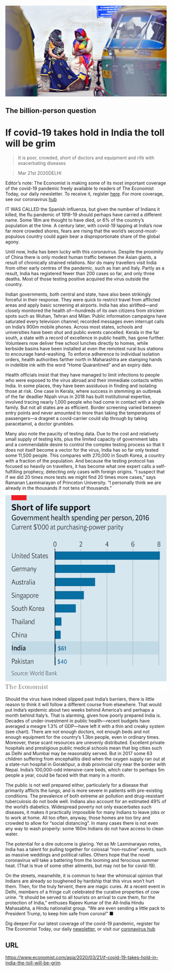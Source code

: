 ![](./images/20200321_ASP003_0.jpg)

## The billion-person question

# If covid-19 takes hold in India the toll will be grim

> It is poor, crowded, short of doctors and equipment and rife with exacerbating diseases

> Mar 21st 2020DELHI

Editor’s note: The Economist is making some of its most important coverage of the covid-19 pandemic freely available to readers of The Economist Today, our daily newsletter. To receive it, register [here](https://www.economist.com//newslettersignup). For more coverage, see our coronavirus [hub](https://www.economist.com//coronavirus)

IT WAS CALLED the Spanish influenza, but given the number of Indians it killed, the flu pandemic of 1918-19 should perhaps have carried a different name. Some 18m are thought to have died, or 6% of the country’s population at the time. A century later, with covid-19 lapping at India’s now far more crowded shores, fears are rising that the world’s second-most-populous country could again bear a disproportionate share of the global agony.

Until now, India has been lucky with this coronavirus. Despite the proximity of China there is only modest human traffic between the Asian giants, a result of chronically strained relations. Nor do many travellers visit India from other early centres of the pandemic, such as Iran and Italy. Partly as a result, India has registered fewer than 200 cases so far, and only three deaths. Most of those testing positive acquired the virus outside the country.

Indian governments, both central and state, have also been strikingly forceful in their response. They were quick to restrict travel from afflicted areas and apply basic screening at airports. India has also airlifted—and closely monitored the health of—hundreds of its own citizens from stricken spots such as Wuhan, Tehran and Milan. Public information campaigns have saturated every television channel; recorded messages even interrupt calls on India’s 900m mobile phones. Across most states, schools and universities have been shut and public events cancelled. Kerala in the far south, a state with a record of excellence in public health, has gone further. Volunteers now deliver free school lunches directly to homes, while kerbside basins have been installed at even the remotest rural bus stations to encourage hand-washing. To enforce adherence to individual isolation orders, health authorities farther north in Maharashtra are stamping hands in indelible ink with the word “Home Quarantined” and an expiry date.

Health officials insist that they have managed to limit infections to people who were exposed to the virus abroad and their immediate contacts within India. In some places, they have been assiduous in finding and isolating those at risk. One case in Kerala, where success in stemming an outbreak of the far deadlier Nipah virus in 2018 has built institutional expertise, involved tracing nearly 1,000 people who had come in contact with a single family. But not all states are as efficient. Border screening varied between entry points and never amounted to more than taking the temperatures of passengers—a dragnet a covid-carrier could slip through by taking paracetamol, a doctor grumbles.

Many also note the paucity of testing data. Due to the cost and relatively small supply of testing kits, plus the limited capacity of government labs and a commendable desire to control the complex testing process so that it does not itself become a vector for the virus, India has so far only tested some 11,500 people. This compares with 270,000 in South Korea, a country with a fraction of the population. And because the testing protocol has focused so heavily on travellers, it has become what one expert calls a self-fulfilling prophecy, detecting only cases with foreign origins. “I suspect that if we did 20 times more tests we might find 20 times more cases,” says Ramanan Laxminarayan of Princeton University. “I personally think we are already in the thousands if not tens of thousands.”

![](./images/20200321_ASC758.png)

Should the virus have indeed slipped past India’s barriers, there is little reason to think it will follow a different course from elsewhere. That would put India’s epidemic about two weeks behind America’s and perhaps a month behind Italy’s. That is alarming, given how poorly prepared India is. Decades of under-investment in public health—recent budgets have averaged a meagre 1.3% of GDP—have left it with a thin and creaky system (see chart). There are not enough doctors, not enough beds and not enough equipment for the country’s 1.3bn people, even in ordinary times. Moreover, these scant resources are unevenly distributed. Excellent private hospitals and prestigious public medical schools mean that big cities such as Delhi and Mumbai may be reasonably served. But in 2017 some 63 children suffering from encephalitis died when the oxygen supply ran out at a state-run hospital in Gorakhpur, a drab provincial city near the border with Nepal. India’s 100,000-odd intensive-care beds, which cater to perhaps 5m people a year, could be faced with that many in a month.

The public is not well prepared either, particularly for a disease that primarily afflicts the lungs, and is more severe in patients with pre-existing conditions. The prevalence of both extreme air pollution and drug-resistant tuberculosis do not bode well. Indians also account for an estimated 49% of the world’s diabetics. Widespread poverty not only exacerbates such diseases, it makes it practically impossible for many Indians to leave jobs or to work at home. All too often, anyway, those homes are too tiny and crowded to allow for “social distancing”. In many cases there is not even any way to wash properly: some 160m Indians do not have access to clean water.

The potential for a dire outcome is glaring. Yet as Mr Laxminarayan notes, India has a talent for pulling together for colossal “non-routine” events, such as massive weddings and political rallies. Others hope that the novel coronavirus will take a battering from the looming and ferocious summer heat. (That is true of some other ailments, but may not be for covid-19).

On the streets, meanwhile, it is common to hear the whimsical opinion that Indians are already so toughened by hardship that this virus won’t hurt them. Then, for the truly fervent, there are magic cures. At a recent event in Delhi, members of a fringe cult celebrated the curative properties of cow urine. “It should be served to all tourists on arrival to cure them, for the protection of India,” enthuses Rajeev Kumar of the All-India Hindu Mahasabha, a Hindu nationalist group. “We are even sending a little pack to President Trump, to keep him safe from corona!” ■

Dig deeper:For our latest coverage of the covid-19 pandemic, register for The Economist Today, our daily [newsletter](https://www.economist.com//newslettersignup), or visit our [coronavirus hub](https://www.economist.com//coronavirus)

## URL

https://www.economist.com/asia/2020/03/21/if-covid-19-takes-hold-in-india-the-toll-will-be-grim
